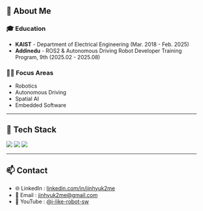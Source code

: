 <!-- About -->
## 👋 About Me

### 🎓 **Education**
- **KAIST** - Department of Electrical Engineering (Mar. 2018 - Feb. 2025)
- **Addinedu** - ROS2 & Autonomous Driving Robot Developer Training Program, 9th (2025.02 - 2025.08)
    
### 👨‍💻 **Focus Areas**
- Robotics
- Autonomous Driving
- Spatial AI
- Embedded Software

---

## 🚀 Tech Stack
<p align="left">
  <img src="https://img.shields.io/badge/ROS2-22314E?style=for-the-badge&logo=ros&logoColor=white"/>
  <img src="https://img.shields.io/badge/Python-3776AB?style=for-the-badge&logo=python&logoColor=white"/>
  <img src="https://img.shields.io/badge/C++-00599C?style=for-the-badge&logo=cplusplus&logoColor=white"/>
</p>

---

## 📫 Contact
- 🌐 LinkedIn : [linkedin.com/in/jinhyuk2me](https://www.linkedin.com/in/jinhyuk2me)
- 📧 Email : [jinhyuk2me@gmail.com](mailto:jinhyuk2me@gmail.com)  
- 🎥 YouTube : [@i-like-robot-sw](https://www.youtube.com/@i-like-robot-sw)  
